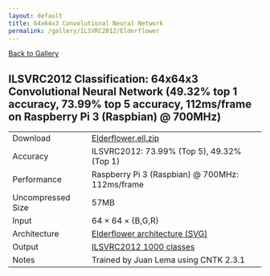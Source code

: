 ```yaml
---
layout: default
title: 64x64x3 Convolutional Neural Network
permalink: /gallery/ILSVRC2012/Elderflower
---
```


[Back to Gallery](/ELL/gallery)

## ILSVRC2012 Classification: 64x64x3 Convolutional Neural Network (49.32% top 1 accuracy, 73.99% top 5 accuracy, 112ms/frame on Raspberry Pi 3 (Raspbian) @ 700MHz)

<table class="table table-striped table-bordered">
    <tr>
        <td> Download </td>
        <td colspan="3"> <a href="https://github.com/Microsoft/ELL-models/raw/master/models/ILSVRC2012/Elderflower/Elderflower.ell.zip">Elderflower.ell.zip</a></td>
    </tr>
    <tr>
        <td> Accuracy </td>
        <td colspan="3"> ILSVRC2012: 73.99% (Top 5), 49.32% (Top 1) </td>
    </tr>
    <tr>
        <td> Performance </td>
        <td colspan="3"> Raspberry Pi 3 (Raspbian) @ 700MHz: 112ms/frame </td>
    </tr>
    <tr>
        <td> Uncompressed Size </td>
        <td colspan="3"> 57MB </td>
    </tr>
    <tr>
        <td> Input </td>
        <td colspan="3"> 64 &times; 64 &times; {B,G,R} </td>
    </tr>
    <tr>
        <td> Architecture </td>
        <td>
            <a href="https://github.com/Microsoft/ELL-models/raw/master/models/ILSVRC2012/Elderflower/Elderflower.cntk.svg?sanitize=true" target="_blank">Elderflower architecture (SVG)</a>
        </td>
    </tr>
    <tr>
        <td> Output </td>
        <td colspan="3"> <a href="https://github.com/Microsoft/ELL-models/raw/master/models/ILSVRC2012/categories.txt">ILSVRC2012 1000 classes</a> </td>
    </tr>
    <tr>
        <td> Notes </td>
        <td colspan="3"> Trained by Juan Lema using CNTK 2.3.1 </td>
    </tr>
</table>

